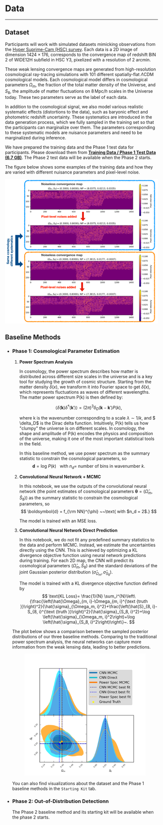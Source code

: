 # Data
***

## Dataset
Participants will work with simulated datasets mimicking observations from the [<ins>Hyper Suprime-Cam (HSC) survey</ins>](https://science.jpl.nasa.gov/projects/hyper-suprime-cam/). Each data is a 2D image of dimension $1424 \times 176$, corresponds to the convergence map of redshift BIN 2 of WIDE12H subfield in HSC Y3, pixelized with a resolution of 2 arcmin. 

These weak lensing convergence maps are generated from high-resolution cosmological ray-tracing simulations with $101$ different spatially-flat $\Lambda \text{CDM}$ cosmological models. Each cosmological model differs in cosmological parameters $\Omega_m$, the fraction of the total matter density of the Universe, and $S_8$, the amplitude of matter fluctuations on $8 \,\mathrm{Mpc}/h$ scales in the Universe today. These two parameters serve as the label of each data. 

In addition to the cosmological signal, we also model various realistic systematic effects (distortions to the data), such as baryonic effect and photometric redshift uncertainty. These systematics are introduced in the data generation process, which we fully sampled in the training set so that the participants can marginalize over them. The parameters corresponding to these systematic models are nuisance parameters and need to be marginalized during inference.

We have prepared the training data and the Phase 1 test data for participants. Please download them from
[**<ins>Training Data / Phase 1 Test Data (6.7 GB)</ins>**](https://www.codabench.org/datasets/download/c99c803a-450a-4e51-b5dc-133686258428/). The Phase 2 test data will be available when the Phase 2 starts.


The figure below shows some examples of the training data and how they are varied with different nuisance parameters and pixel-level noise.
<center>
<img src="image-1.png" width="600"> 
</center>

## Baseline Methods
- ### Phase 1: Cosmological Parameter Estimation

    1. **Power Spectrum Analysis** 

        In cosmology, the power spectrum describes how matter is distributed across different size scales in the universe and is a key tool for studying the growth of cosmic structure. Starting from the matter density $\delta(x)$, we transform it into Fourier space to get $\tilde{\delta}(x)$, which represents fluctuations as waves of different wavelengths. The matter power spectrum P(k) is then defined by:

        $$\langle \tilde{\delta}(\mathbf{k}) \tilde{\delta}^*(\mathbf{k}') \rangle = (2\pi)^3 \delta_D(\mathbf{k}-\mathbf{k}') P(k),$$

        where k is the wavenumber corresponding to a scale $\lambda \sim 1/k$, and $ \delta_D$ is the Dirac delta function. Intuitively, P(k) tells us how "clumpy" the universe is on different scales. In cosmology, the shape and amplitude of P(k) encodes the physics and composition of the universe, making it one of the most important statistical tools in the field.

        In this baseline method, we use power spectrum as the summary statistic to constrain the cosmological parameters, so
        $$
        \boldsymbol{d} = \text{log} ~P(k)~~\text{ with $n_d=$ number of bins in wavenumber } k.
        $$

    2. **Convolutional Neural Network + MCMC**

        In this notebook, we use the outputs of the convolutional neural network (the point estimates of cosmological parameters $\boldsymbol{\theta} = (\hat{\Omega}_m, \hat{S}_8)$) as the summary statistic to constrain the cosmological parameters, so
        $$
        \boldsymbol{d} = f_{\rm NN}^{\phi} ~~\text{ with $n_d = 2$.}
        $$

        The model is trained with an MSE loss.

    3. **Convolutional Neural Network Direct Prediction**

        In this notebook, we do not fit any predefined summary statistics to the data and perform MCMC. Instead, we estimate the uncertainties directly using the CNN. This is achieved by optimizing a KL divergence objective function using neural network predictions during training. For each 2D map, the CNN will predict its cosmological parameters $(\hat{\Omega}_m, \hat{S}_8)$ and the standard deviations of the joint Gaussian posterior distribution $(\hat{\sigma}_{\Omega_m}, \hat{\sigma}_{S_8})$.

        The model is trained with a KL divergence objective function defined by
        $$
        \text{KL Loss}= \frac{1}{N} \sum_i^{N}\left\{\frac{\left(\hat{\Omega}_{m, i}-\Omega_{m, i}^{\text {truth }}\right)^2}{\hat{\sigma}_{\Omega_m, i}^2}+\frac{\left(\hat{S}_{8, i}-S_{8, i}^{\text {truth }}\right)^2}{\hat{\sigma}_{S_8, i}^2}+\log \left(\hat{\sigma}_{\Omega_m, i}^2\right)+\log \left(\hat{\sigma}_{S_8, i}^2\right)\right\}~.
        $$

    The plot below shows a comparison between the sampled posterior distributions of our three baseline methods. Comparing to the traditional power spectrum analysis, the neural networks can capture more information from the weak lensing data, leading to better predictions. 
    <center>
    <img src="image.png" width="400"> 
    </center>

    You can also find visualizations about the dataset and the Phase 1 baseline methods in the `Starting Kit` tab.

- ### Phase 2: Out-of-Distribution Detectionn
    The Phase 2 baseline method and its starting kit will be available when the phase 2 starts.
